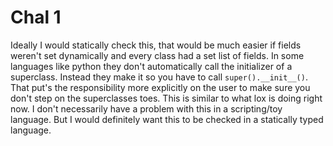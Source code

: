 # Chal 1
Ideally I would statically check this, that would be much easier if fields
weren't set dynamically and every class had a set list of fields. In some
languages like python they don't automatically call the initializer of a
superclass. Instead they make it so you have to call `super().__init__()`. That
put's the responsibility more explicitly on the user to make sure you don't
step on the superclasses toes. This is similar to what lox is doing right now.
I don't necessarily have a problem with this in a scripting/toy language. But I
would definitely want this to be checked in a statically typed language.
